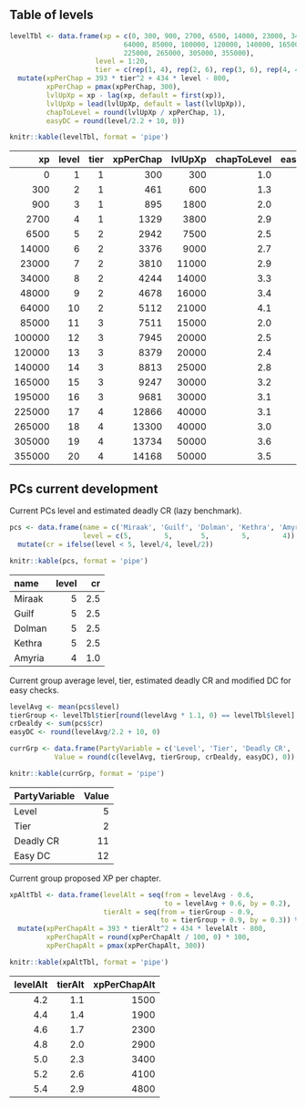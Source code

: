 ## Table of levels

``` r
levelTbl <- data.frame(xp = c(0, 300, 900, 2700, 6500, 14000, 23000, 34000, 48000,
                            64000, 85000, 100000, 120000, 140000, 165000, 195000,
                            225000, 265000, 305000, 355000),
                     level = 1:20,
                     tier = c(rep(1, 4), rep(2, 6), rep(3, 6), rep(4, 4))) %>% 
  mutate(xpPerChap = 393 * tier^2 + 434 * level - 800,
         xpPerChap = pmax(xpPerChap, 300),
         lvlUpXp = xp - lag(xp, default = first(xp)),
         lvlUpXp = lead(lvlUpXp, default = last(lvlUpXp)),
         chapToLevel = round(lvlUpXp / xpPerChap, 1),
         easyDC = round(level/2.2 + 10, 0))

knitr::kable(levelTbl, format = 'pipe')
```

|     xp | level | tier | xpPerChap | lvlUpXp | chapToLevel | easyDC |
|-------:|------:|-----:|----------:|--------:|------------:|-------:|
|      0 |     1 |    1 |       300 |     300 |         1.0 |     10 |
|    300 |     2 |    1 |       461 |     600 |         1.3 |     11 |
|    900 |     3 |    1 |       895 |    1800 |         2.0 |     11 |
|   2700 |     4 |    1 |      1329 |    3800 |         2.9 |     12 |
|   6500 |     5 |    2 |      2942 |    7500 |         2.5 |     12 |
|  14000 |     6 |    2 |      3376 |    9000 |         2.7 |     13 |
|  23000 |     7 |    2 |      3810 |   11000 |         2.9 |     13 |
|  34000 |     8 |    2 |      4244 |   14000 |         3.3 |     14 |
|  48000 |     9 |    2 |      4678 |   16000 |         3.4 |     14 |
|  64000 |    10 |    2 |      5112 |   21000 |         4.1 |     15 |
|  85000 |    11 |    3 |      7511 |   15000 |         2.0 |     15 |
| 100000 |    12 |    3 |      7945 |   20000 |         2.5 |     15 |
| 120000 |    13 |    3 |      8379 |   20000 |         2.4 |     16 |
| 140000 |    14 |    3 |      8813 |   25000 |         2.8 |     16 |
| 165000 |    15 |    3 |      9247 |   30000 |         3.2 |     17 |
| 195000 |    16 |    3 |      9681 |   30000 |         3.1 |     17 |
| 225000 |    17 |    4 |     12866 |   40000 |         3.1 |     18 |
| 265000 |    18 |    4 |     13300 |   40000 |         3.0 |     18 |
| 305000 |    19 |    4 |     13734 |   50000 |         3.6 |     19 |
| 355000 |    20 |    4 |     14168 |   50000 |         3.5 |     19 |

## PCs current development

Current PCs level and estimated deadly CR (lazy benchmark).

``` r
pcs <- data.frame(name = c('Miraak', 'Guilf', 'Dolman', 'Kethra', 'Amyria'),
                  level = c(5,        5,       5,        5,        4)) %>%
  mutate(cr = ifelse(level < 5, level/4, level/2))

knitr::kable(pcs, format = 'pipe')
```

| name   | level |  cr |
|:-------|------:|----:|
| Miraak |     5 | 2.5 |
| Guilf  |     5 | 2.5 |
| Dolman |     5 | 2.5 |
| Kethra |     5 | 2.5 |
| Amyria |     4 | 1.0 |

Current group average level, tier, estimated deadly CR and modified DC
for easy checks.

``` r
levelAvg <- mean(pcs$level)
tierGroup <- levelTbl$tier[round(levelAvg * 1.1, 0) == levelTbl$level]
crDealdy <- sum(pcs$cr)
easyDC <- round(levelAvg/2.2 + 10, 0)

currGrp <- data.frame(PartyVariable = c('Level', 'Tier', 'Deadly CR', 'Easy DC'),
           Value = round(c(levelAvg, tierGroup, crDealdy, easyDC), 0))

knitr::kable(currGrp, format = 'pipe')
```

| PartyVariable | Value |
|:--------------|------:|
| Level         |     5 |
| Tier          |     2 |
| Deadly CR     |    11 |
| Easy DC       |    12 |

Current group proposed XP per chapter.

``` r
xpAltTbl <- data.frame(levelAlt = seq(from = levelAvg - 0.6,
                                      to = levelAvg + 0.6, by = 0.2),
                       tierAlt = seq(from = tierGroup - 0.9,
                                     to = tierGroup + 0.9, by = 0.3)) %>%
  mutate(xpPerChapAlt = 393 * tierAlt^2 + 434 * levelAlt - 800,
         xpPerChapAlt = round(xpPerChapAlt / 100, 0) * 100,
         xpPerChapAlt = pmax(xpPerChapAlt, 300))

knitr::kable(xpAltTbl, format = 'pipe')
```

| levelAlt | tierAlt | xpPerChapAlt |
|---------:|--------:|-------------:|
|      4.2 |     1.1 |         1500 |
|      4.4 |     1.4 |         1900 |
|      4.6 |     1.7 |         2300 |
|      4.8 |     2.0 |         2900 |
|      5.0 |     2.3 |         3400 |
|      5.2 |     2.6 |         4100 |
|      5.4 |     2.9 |         4800 |
